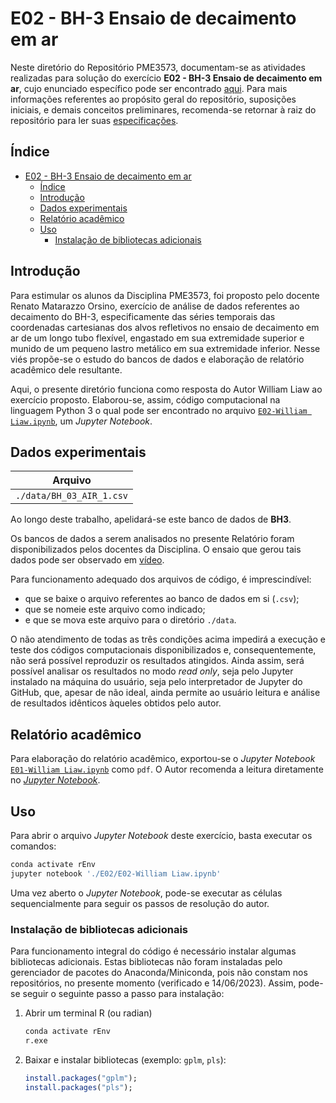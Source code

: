 # E02 - BH-3 Ensaio de decaimento em ar

Neste diretório do Repositório PME3573, documentam-se as atividades realizadas para solução do exercício **E02 - BH-3 Ensaio de decaimento em ar**, cujo enunciado específico pode ser encontrado [aqui](./E02%20-%20BH-3%20Ensaio%20de%20decaimento%20em%20ar.pdf). Para mais informações referentes ao propósito geral do repositório, suposições iniciais, e demais conceitos preliminares, recomenda-se retornar à raiz do repositório para ler suas [especificações](../README.md).

## Índice

- [E02 - BH-3 Ensaio de decaimento em ar](#e02---bh-3-ensaio-de-decaimento-em-ar)
  - [Índice](#índice)
  - [Introdução](#introdução)
  - [Dados experimentais](#dados-experimentais)
  - [Relatório acadêmico](#relatório-acadêmico)
  - [Uso](#uso)
    - [Instalação de bibliotecas adicionais](#instalação-de-bibliotecas-adicionais)

## Introdução

Para estimular os alunos da Disciplina PME3573, foi proposto pelo docente Renato Matarazzo Orsino, exercício de análise de dados referentes ao decaimento do BH-3, especificamente das séries temporais das coordenadas cartesianas dos alvos refletivos no ensaio de decaimento em ar de um longo tubo flexível, engastado em sua extremidade superior e munido de um pequeno lastro metálico em sua extremidade inferior. Nesse viés propõe-se o estudo do bancos de dados e elaboração de relatório acadêmico dele resultante.

Aqui, o presente diretório funciona como resposta do Autor William Liaw ao exercício proposto. Elaborou-se, assim, código computacional na linguagem Python 3 o qual pode ser encontrado no arquivo [`E02-William Liaw.ipynb`](./E02-William%20Liaw.ipynb), um *Jupyter Notebook*.

## Dados experimentais

|         Arquivo          |
| :----------------------: |
| `./data/BH_03_AIR_1.csv` |

Ao longo deste trabalho, apelidará-se este banco de dados de **BH3**.

Os bancos de dados a serem analisados no presente Relatório foram disponibilizados pelos docentes da Disciplina. O ensaio que gerou tais dados pode ser observado em [vídeo](https://www.youtube.com/watch?v=xLj0xL4nBLU).

Para funcionamento adequado dos arquivos de código, é imprescindível:

- que se baixe o arquivo referentes ao banco de dados em si (`.csv`);
- que se nomeie este arquivo como indicado;
- e que se mova este arquivo para o diretório `./data`.

O não atendimento de todas as três condições acima impedirá a execução e teste dos códigos computacionais disponibilizados e, consequentemente, não será possível reproduzir os resultados atingidos. Ainda assim, será possível analisar os resultados no modo *read only*, seja pelo Jupyter instalado na máquina do usuário, seja pelo interpretador de Jupyter do GitHub, que, apesar de não ideal, ainda permite ao usuário leitura e análise de resultados idênticos àqueles obtidos pelo autor.

## Relatório acadêmico

Para elaboração do relatório acadêmico, exportou-se o *Jupyter Notebook* [`E01-William Liaw.ipynb`](./E01-William%20Liaw.ipynb) como `pdf`. O Autor recomenda a leitura diretamente no [*Jupyter Notebook*]((https://github.com/willfliaw/PME3573/blob/main/E01/E01-William%20Liaw.ipynb)).

## Uso

Para abrir o arquivo *Jupyter Notebook* deste exercício, basta executar os comandos:

```bash
conda activate rEnv
jupyter notebook './E02/E02-William Liaw.ipynb'
```

Uma vez aberto o *Jupyter Notebook*, pode-se executar as células sequencialmente para seguir os passos de resolução do autor.

### Instalação de bibliotecas adicionais

Para funcionamento integral do código é necessário instalar algumas bibliotecas adicionais. Estas bibliotecas não foram instaladas pelo gerenciador de pacotes do Anaconda/Miniconda, pois não constam nos repositórios, no presente momento (verificado e 14/06/2023). Assim, pode-se seguir o seguinte passo a passo para instalação:

1. Abrir um terminal R (ou radian)

   ```bash
   conda activate rEnv
   r.exe
   ```

2. Baixar e instalar bibliotecas (exemplo: `gplm`, `pls`):

   ```R
   install.packages("gplm");
   install.packages("pls");
   ```
